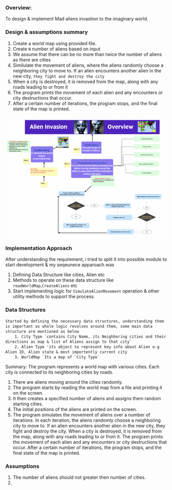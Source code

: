 
### Overview: 
 To design & implement Mad aliens invastion to the imaginary world.

### Design & assumptions summary
 1. Create a world map using provided file.
 2. Create `N` number of  aliens based on input
 3. We assume that there can be no more than twice the number of aliens as there are cities
 4. Similulate the movement of aliens, where the aliens randomly choose a neighboring city to move to. If an alien encounters another alien in the new city, `they fight and destroy the city`
 5. When a city is destroyed, it is removed from the map, along with any roads leading to or from it
 6. The program prints the movement of each alien and any encounters or city destructions that occur.
 7. After a certain number of iterations, the program stops, and the final state of the map is printed.

<img src="images/alien-invasion.png" />

### Implementation Approach 
After understanding the requirement, i tried to split it into possible module to start development & my seqeunece apparoach was 
   1. Defining Data Structure like cities, Alien etc
   2. Methods to operate on these data structure like `readWorldMap`,`CreateAliens` etc
   3. Start implementing logic for `SimulateAlienMovement` operation & other utility methods to support the process.

### Data Structures
    Started by defining the necessary data structures, understanding them is important as whole logic revolves around them, some main data structure are mentioned as below
        1. City Type `contains City Name, its Neighboring cities and their directions as map & list of Aliens assign to that city`
        2. Alien Type 'its object to represent key info about Alien e.g Alien ID, Alien state & most importently current city
        3. WorldMap `Its a map of `City Type` 



Summary:
The program represents a world map with various cities. Each city is connected to its neighboring cities by roads.
1. There are aliens moving around the cities randomly.
2. The program starts by reading the world map from a file and printing it on the screen.
3. It then creates a specified number of aliens and assigns them random starting cities.
4. The initial positions of the aliens are printed on the screen.
5. The program simulates the movement of aliens over a number of iterations.
    In each iteration, the aliens randomly choose a neighboring city to move to.
    If an alien encounters another alien in the new city, they fight and destroy the city.
    When a city is destroyed, it is removed from the map, along with any roads leading to or from it.
    The program prints the movement of each alien and any encounters or city destructions that occur.
    After a certain number of iterations, the program stops, and the final state of the map is printed.

### Assumptions 
1. The number of aliens should not greater then number of cities.
2. 